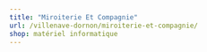 ```yaml
---
title: "Miroiterie Et Compagnie"
url: /villenave-dornon/miroiterie-et-compagnie/
shop: matériel informatique
---
```

